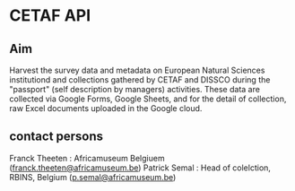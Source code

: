 # CETAF API


## Aim 
Harvest the survey data and metadata on European Natural Sciences institutiond and collections gathered by CETAF and DISSCO during the "passport" (self description by managers) activities. 
These data are collected via Google Forms, Google Sheets, and for the detail of collection, raw Excel documents uploaded in the Google cloud.

## contact persons
Franck Theeten : Africamuseum Belgiuem (franck.theeten@africamuseum.be)
Patrick Semal : Head of colelction, RBINS, Belgium (p.semal@africamuseum.be)
